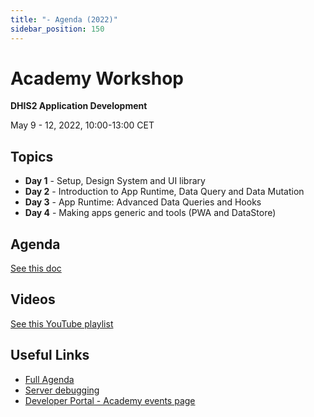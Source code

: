 ```yaml
---
title: "- Agenda (2022)"
sidebar_position: 150
---
```


# Academy Workshop

**DHIS2 Application Development**

May 9 - 12, 2022, 10:00-13:00 CET

## Topics

- **Day 1** - Setup, Design System and UI library
- **Day 2** - Introduction to App Runtime, Data Query and Data Mutation
- **Day 3** - App Runtime: Advanced Data Queries and Hooks
- **Day 4** - Making apps generic and tools (PWA and DataStore)

## Agenda

[See this doc](https://docs.google.com/document/d/1_XAxzC6xLBhbw80L869iQJ8Epj5fLI0m1dKSAK2CF78/edit?usp=sharing)

## Videos
[See this YouTube playlist](https://www.youtube.com/playlist?list=PLo6Seh-066RzKN1UE_53LLEnhtPmy6zRc)

## Useful Links

- [Full Agenda](https://docs.google.com/document/d/1_XAxzC6xLBhbw80L869iQJ8Epj5fLI0m1dKSAK2CF78/edit?usp=sharing)
- [Server debugging](../before-academy/DEBUG.md)
- [Developer Portal - Academy events page](https://developers.dhis2.org/events/developer-academy)